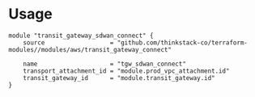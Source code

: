 # Usage
    module "transit_gateway_sdwan_connect" {
        source                  = "github.com/thinkstack-co/terraform-modules//modules/aws/transit_gateway_connect"

        name                    = "tgw_sdwan_connect"
        transport_attachment_id = "module.prod_vpc_attachment.id"
        transit_gateway_id      = "module.transit_gateway.id"
    }
